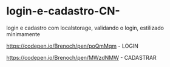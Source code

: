 # login-e-cadastro-CN-
login e cadastro com localstorage, validando o login, estilizado minimamente

https://codepen.io/Brenoch/pen/poQmMqm   -       LOGIN

https://codepen.io/Brenoch/pen/MWzdNMW    -       CADASTRAR
